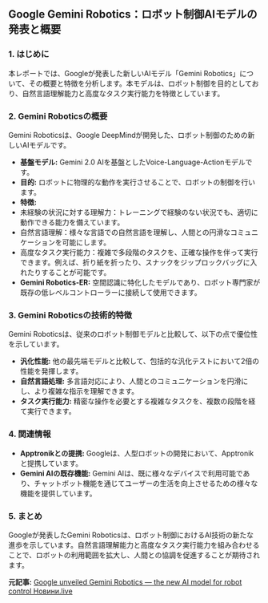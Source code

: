 ## Google Gemini Robotics：ロボット制御AIモデルの発表と概要

### 1. はじめに

本レポートでは、Googleが発表した新しいAIモデル「Gemini Robotics」について、その概要と特徴を分析します。本モデルは、ロボット制御を目的としており、自然言語理解能力と高度なタスク実行能力を特徴としています。

### 2. Gemini Roboticsの概要

Gemini Roboticsは、Google DeepMindが開発した、ロボット制御のための新しいAIモデルです。

* **基盤モデル:** Gemini 2.0 AIを基盤としたVoice-Language-Actionモデルです。
* **目的:** ロボットに物理的な動作を実行させることで、ロボットの制御を行います。
* **特徴:**
 * 未経験の状況に対する理解力：トレーニングで経験のない状況でも、適切に動作できる能力を備えています。
 * 自然言語理解：様々な言語での自然言語を理解し、人間との円滑なコミュニケーションを可能にします。
 * 高度なタスク実行能力：複雑で多段階のタスクを、正確な操作を伴って実行できます。例えば、折り紙を折ったり、スナックをジップロックバッグに入れたりすることが可能です。
* **Gemini Robotics-ER:** 空間認識に特化したモデルであり、ロボット専門家が既存の低レベルコントローラーに接続して使用できます。

### 3. Gemini Roboticsの技術的特徴

Gemini Roboticsは、従来のロボット制御モデルと比較して、以下の点で優位性を示しています。

* **汎化性能:** 他の最先端モデルと比較して、包括的な汎化テストにおいて2倍の性能を発揮します。
* **自然言語処理:** 多言語対応により、人間とのコミュニケーションを円滑にし、より複雑な指示を理解できます。
* **タスク実行能力:** 精密な操作を必要とする複雑なタスクを、複数の段階を経て実行できます。

### 4. 関連情報

* **Apptronikとの提携:** Googleは、人型ロボットの開発において、Apptronikと提携しています。
* **Gemini AIの既存機能:** Gemini AIは、既に様々なデバイスで利用可能であり、チャットボット機能を通じてユーザーの生活を向上させるための様々な機能を提供しています。

### 5. まとめ

Googleが発表したGemini Roboticsは、ロボット制御におけるAI技術の新たな進歩を示しています。自然言語理解能力と高度なタスク実行能力を組み合わせることで、ロボットの利用範囲を拡大し、人間との協調を促進することが期待されます。


**元記事:** [Google unveiled Gemini Robotics — the new AI model for robot control Новини.live](https://novyny.live/en/tehnologii/novii-shi-dlia-robotiv-google-predstaviv-gemini-robotics-239929.html)